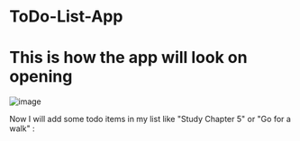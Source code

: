 ﻿# ToDo-List-App
# This is how the app will look on opening 

 
![image](https://github.com/ApekshaHatle/ToDo-List-App/assets/124706186/b9621ff0-b463-4680-af4e-3963d845e71f)
 

Now I will add some todo items in my list like "Study Chapter 5" or "Go for a walk" :

